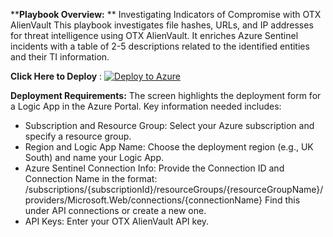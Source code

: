 ****Playbook Overview:** **
Investigating Indicators of Compromise with OTX AlienVault
This playbook investigates file hashes, URLs, and IP addresses for threat intelligence using OTX AlienVault. It enriches Azure Sentinel incidents with a table of 2-5 descriptions related to the identified entities and their TI information.

**Click Here to Deploy** :
[![Deploy to Azure](https://aka.ms/deploytoazurebutton)](https://portal.azure.com/#create/Microsoft.Template/uri/https%3A%2F%2Fraw.githubusercontent.com%2Fdoyinr6%2Fcybrush%2Fmain%2FDeploymentTemplate%2FDeploy-Alienvault-OTX.json)

**Deployment Requirements:**
The screen highlights the deployment form for a Logic App in the Azure Portal. Key information needed includes:

- Subscription and Resource Group: Select your Azure subscription and specify a resource group.
- Region and Logic App Name: Choose the deployment region (e.g., UK South) and name your Logic App.
- Azure Sentinel Connection Info: Provide the Connection ID and Connection Name in the format:
    /subscriptions/{subscriptionId}/resourceGroups/{resourceGroupName}/providers/Microsoft.Web/connections/{connectionName}
    Find this under API connections or create a new one.
- API Keys: Enter your OTX AlienVault API key.
